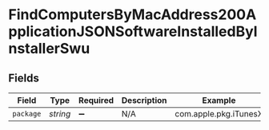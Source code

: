 # FindComputersByMacAddress200ApplicationJSONSoftwareInstalledByInstallerSwu


## Fields

| Field                 | Type                  | Required              | Description           | Example               |
| --------------------- | --------------------- | --------------------- | --------------------- | --------------------- |
| `package`             | *string*              | :heavy_minus_sign:    | N/A                   | com.apple.pkg.iTunesX |